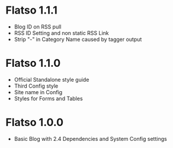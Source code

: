 # Flatso 1.1.1
- Blog ID on RSS pull
- RSS ID Setting and non static RSS Link
- Strip "-" in Category Name caused by tagger output

# Flatso 1.1.0
- Official Standalone style guide
- Third Config style
- Site name in Config
- Styles for Forms and Tables

# Flatso 1.0.0
- Basic Blog with 2.4 Dependencies and System Config settings
